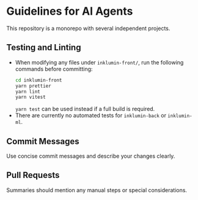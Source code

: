 # Guidelines for AI Agents

This repository is a monorepo with several independent projects.

## Testing and Linting

- When modifying any files under `inklumin-front/`, run the following commands before committing:
  ```bash
  cd inklumin-front
  yarn prettier
  yarn lint
  yarn vitest
  ```
  `yarn test` can be used instead if a full build is required.
- There are currently no automated tests for `inklumin-back` or `inklumin-ml`.

## Commit Messages

Use concise commit messages and describe your changes clearly.

## Pull Requests

Summaries should mention any manual steps or special considerations.
